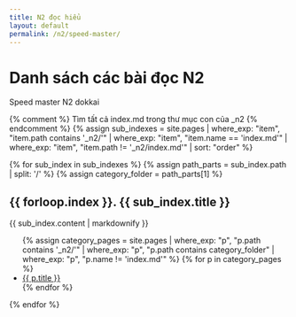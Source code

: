 ```yaml
---
title: N2 đọc hiểu
layout: default
permalink: /n2/speed-master/
---
```


# Danh sách các bài đọc N2

Speed master N2 dokkai

{% comment %} Tìm tất cả index.md trong thư mục con của _n2 {% endcomment %}
{% assign sub_indexes = site.pages
  | where_exp: "item", "item.path contains '_n2/'"
  | where_exp: "item", "item.name == 'index.md'"
  | where_exp: "item", "item.path != '_n2/index.md'"
  | sort: "order" %}

{% for sub_index in sub_indexes %}
  {% assign path_parts = sub_index.path | split: '/' %}
  {% assign category_folder = path_parts[1] %}
  
  <h2>{{ forloop.index }}. {{ sub_index.title }}</h2>
  {{ sub_index.content | markdownify }}

  <ul>
    {% assign category_pages = site.pages 
       | where_exp: "p", "p.path contains '_n2/'"
       | where_exp: "p", "p.path contains category_folder"
       | where_exp: "p", "p.name != 'index.md'" %}
    {% for p in category_pages %}
      <li><a href="{{ p.url }}">{{ p.title }}</a></li>
    {% endfor %}
  </ul>
{% endfor %}
